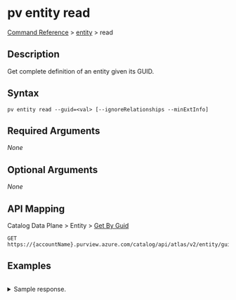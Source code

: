 # pv entity read
[Command Reference](../../../README.md#command-reference) > [entity](./main.md) > read

## Description
Get complete definition of an entity given its GUID.

## Syntax
```
pv entity read --guid=<val> [--ignoreRelationships --minExtInfo]
```

## Required Arguments
*None*

## Optional Arguments
*None*

## API Mapping
Catalog Data Plane > Entity > [Get By Guid](https://docs.microsoft.com/en-us/rest/api/purview/catalogdataplane/entity/get-by-guid)
```
GET https://{accountName}.purview.azure.com/catalog/api/atlas/v2/entity/guid/{guid}
```

## Examples
```powershell

```

<details><summary>Sample response.</summary>
<p>

```json

```
</p>
</details>